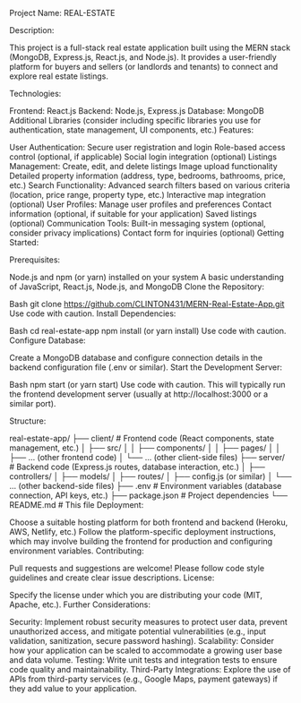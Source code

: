 
Project Name: REAL-ESTATE

Description:

This project is a full-stack real estate application built using the MERN stack (MongoDB, Express.js, React.js, and Node.js). It provides a user-friendly platform for buyers and sellers (or landlords and tenants) to connect and explore real estate listings.

Technologies:

Frontend: React.js
Backend: Node.js, Express.js
Database: MongoDB
Additional Libraries (consider including specific libraries you use for authentication, state management, UI components, etc.)
Features:

User Authentication:
Secure user registration and login
Role-based access control (optional, if applicable)
Social login integration (optional)
Listings Management:
Create, edit, and delete listings
Image upload functionality
Detailed property information (address, type, bedrooms, bathrooms, price, etc.)
Search Functionality:
Advanced search filters based on various criteria (location, price range, property type, etc.)
Interactive map integration (optional)
User Profiles:
Manage user profiles and preferences
Contact information (optional, if suitable for your application)
Saved listings (optional)
Communication Tools:
Built-in messaging system (optional, consider privacy implications)
Contact form for inquiries (optional)
Getting Started:

Prerequisites:

Node.js and npm (or yarn) installed on your system
A basic understanding of JavaScript, React.js, Node.js, and MongoDB
Clone the Repository:

Bash
git clone https://github.com/CLINTON431/MERN-Real-Estate-App.git
Use code with caution.
Install Dependencies:

Bash
cd real-estate-app
npm install (or yarn install)
Use code with caution.
Configure Database:

Create a MongoDB database and configure connection details in the backend configuration file (.env or similar).
Start the Development Server:

Bash
npm start (or yarn start)
Use code with caution.
This will typically run the frontend development server (usually at http://localhost:3000 or a similar port).

Structure:

real-estate-app/
├── client/  # Frontend code (React components, state management, etc.)
│   ├── src/
│   │   ├── components/
│   │   ├── pages/
│   │   ├── ... (other frontend code)
│   └── ... (other client-side files)
├── server/  # Backend code (Express.js routes, database interaction, etc.)
│   ├── controllers/
│   ├── models/
│   ├── routes/
│   ├── config.js (or similar)
│   └── ... (other backend-side files)
├── .env  # Environment variables (database connection, API keys, etc.)
├── package.json  # Project dependencies
└── README.md  # This file
Deployment:

Choose a suitable hosting platform for both frontend and backend (Heroku, AWS, Netlify, etc.)
Follow the platform-specific deployment instructions, which may involve building the frontend for production and configuring environment variables.
Contributing:

Pull requests and suggestions are welcome!
Please follow code style guidelines and create clear issue descriptions.
License:

Specify the license under which you are distributing your code (MIT, Apache, etc.).
Further Considerations:

Security: Implement robust security measures to protect user data, prevent unauthorized access, and mitigate potential vulnerabilities (e.g., input validation, sanitization, secure password hashing).
Scalability: Consider how your application can be scaled to accommodate a growing user base and data volume.
Testing: Write unit tests and integration tests to ensure code quality and maintainability.
Third-Party Integrations: Explore the use of APIs from third-party services (e.g., Google Maps, payment gateways) if they add value to your application.

